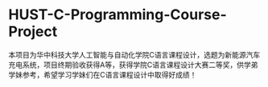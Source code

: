 # HUST-C-Programming-Course-Project
本项目为华中科技大学人工智能与自动化学院C语言课程设计，选题为新能源汽车充电系统，项目终期验收获得A等，获得学院C语言课程设计大赛二等奖，供学弟学妹参考，希望学习学妹们在C语言课程设计中取得好成绩！
